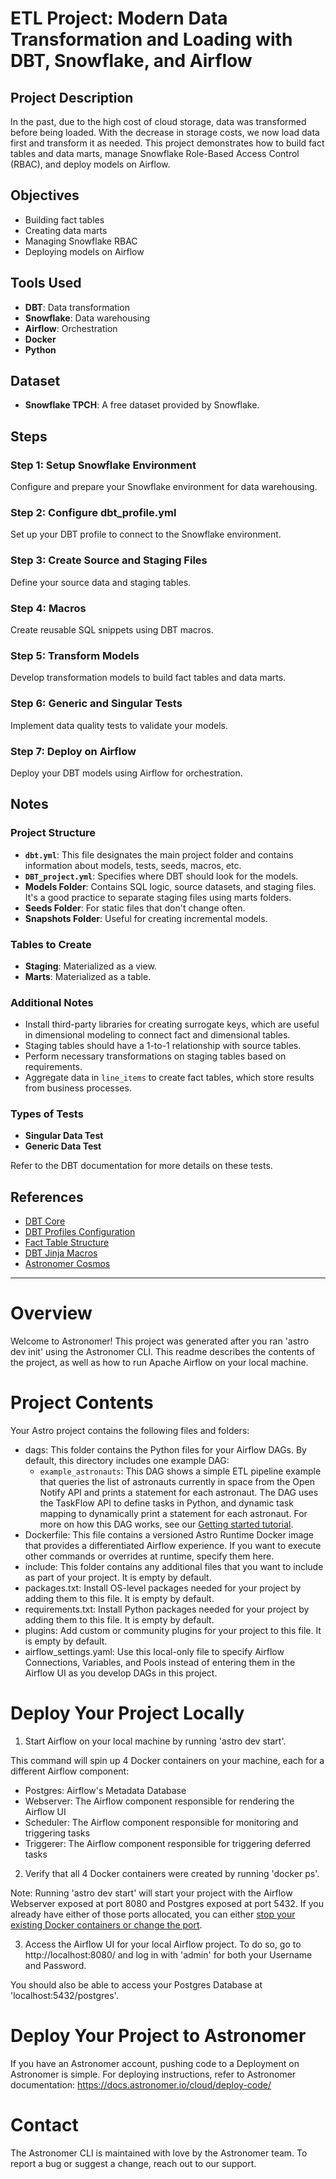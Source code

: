 
# ETL Project: Modern Data Transformation and Loading with DBT, Snowflake, and Airflow

## Project Description

In the past, due to the high cost of cloud storage, data was transformed before being loaded. With the decrease in storage costs, we now load data first and transform it as needed. This project demonstrates how to build fact tables and data marts, manage Snowflake Role-Based Access Control (RBAC), and deploy models on Airflow.

## Objectives
- Building fact tables
- Creating data marts
- Managing Snowflake RBAC
- Deploying models on Airflow

## Tools Used
- **DBT**: Data transformation
- **Snowflake**: Data warehousing
- **Airflow**: Orchestration
- **Docker**
- **Python**

## Dataset
- **Snowflake TPCH**: A free dataset provided by Snowflake.

## Steps

### Step 1: Setup Snowflake Environment
Configure and prepare your Snowflake environment for data warehousing.

### Step 2: Configure dbt_profile.yml
Set up your DBT profile to connect to the Snowflake environment.

### Step 3: Create Source and Staging Files
Define your source data and staging tables.

### Step 4: Macros
Create reusable SQL snippets using DBT macros.

### Step 5: Transform Models
Develop transformation models to build fact tables and data marts.

### Step 6: Generic and Singular Tests
Implement data quality tests to validate your models.

### Step 7: Deploy on Airflow
Deploy your DBT models using Airflow for orchestration.

## Notes

### Project Structure
- **`dbt.yml`**: This file designates the main project folder and contains information about models, tests, seeds, macros, etc.
- **`DBT_project.yml`**: Specifies where DBT should look for the models.
- **Models Folder**: Contains SQL logic, source datasets, and staging files. It's a good practice to separate staging files using marts folders.
- **Seeds Folder**: For static files that don't change often.
- **Snapshots Folder**: Useful for creating incremental models.

### Tables to Create
- **Staging**: Materialized as a view.
- **Marts**: Materialized as a table.

### Additional Notes
- Install third-party libraries for creating surrogate keys, which are useful in dimensional modeling to connect fact and dimensional tables.
- Staging tables should have a 1-to-1 relationship with source tables.
- Perform necessary transformations on staging tables based on requirements.
- Aggregate data in `line_items` to create fact tables, which store results from business processes.

### Types of Tests
- **Singular Data Test**
- **Generic Data Test**

Refer to the DBT documentation for more details on these tests.

## References
- [DBT Core](https://pypi.org/project/dbt-core/)
- [DBT Profiles Configuration](https://docs.getdbt.com/docs/core/connect-data-platform/profiles.yml)
- [Fact Table Structure](https://www.kimballgroup.com/data-warehouse-business-intelligence-resources/kimball-techniques/dimensional-modeling-techniques/fact-table-structure/)
- [DBT Jinja Macros](https://docs.getdbt.com/docs/build/jinja-macros)
- [Astronomer Cosmos](https://github.com/astronomer/astronomer-cosmos)

---

Overview
========

Welcome to Astronomer! This project was generated after you ran 'astro dev init' using the Astronomer CLI. This readme describes the contents of the project, as well as how to run Apache Airflow on your local machine.

Project Contents
================

Your Astro project contains the following files and folders:

- dags: This folder contains the Python files for your Airflow DAGs. By default, this directory includes one example DAG:
    - `example_astronauts`: This DAG shows a simple ETL pipeline example that queries the list of astronauts currently in space from the Open Notify API and prints a statement for each astronaut. The DAG uses the TaskFlow API to define tasks in Python, and dynamic task mapping to dynamically print a statement for each astronaut. For more on how this DAG works, see our [Getting started tutorial](https://docs.astronomer.io/learn/get-started-with-airflow).
- Dockerfile: This file contains a versioned Astro Runtime Docker image that provides a differentiated Airflow experience. If you want to execute other commands or overrides at runtime, specify them here.
- include: This folder contains any additional files that you want to include as part of your project. It is empty by default.
- packages.txt: Install OS-level packages needed for your project by adding them to this file. It is empty by default.
- requirements.txt: Install Python packages needed for your project by adding them to this file. It is empty by default.
- plugins: Add custom or community plugins for your project to this file. It is empty by default.
- airflow_settings.yaml: Use this local-only file to specify Airflow Connections, Variables, and Pools instead of entering them in the Airflow UI as you develop DAGs in this project.

Deploy Your Project Locally
===========================

1. Start Airflow on your local machine by running 'astro dev start'.

This command will spin up 4 Docker containers on your machine, each for a different Airflow component:

- Postgres: Airflow's Metadata Database
- Webserver: The Airflow component responsible for rendering the Airflow UI
- Scheduler: The Airflow component responsible for monitoring and triggering tasks
- Triggerer: The Airflow component responsible for triggering deferred tasks

2. Verify that all 4 Docker containers were created by running 'docker ps'.

Note: Running 'astro dev start' will start your project with the Airflow Webserver exposed at port 8080 and Postgres exposed at port 5432. If you already have either of those ports allocated, you can either [stop your existing Docker containers or change the port](https://docs.astronomer.io/astro/test-and-troubleshoot-locally#ports-are-not-available).

3. Access the Airflow UI for your local Airflow project. To do so, go to http://localhost:8080/ and log in with 'admin' for both your Username and Password.

You should also be able to access your Postgres Database at 'localhost:5432/postgres'.

Deploy Your Project to Astronomer
=================================

If you have an Astronomer account, pushing code to a Deployment on Astronomer is simple. For deploying instructions, refer to Astronomer documentation: https://docs.astronomer.io/cloud/deploy-code/

Contact
=======

The Astronomer CLI is maintained with love by the Astronomer team. To report a bug or suggest a change, reach out to our support.
